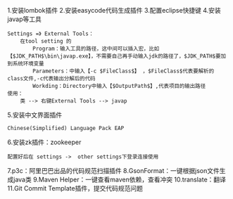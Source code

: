 

1.安装lombok插件
2.安装easycode代码生成插件
3.配置eclipse快捷键
4.安装javap等工具
    
    Settings =》 External Tools：
        在tool setting 的
            Program：输入工具的路径，这中间可以插入宏，比如【$JDK_PATH$\bin\javap.exe】，不需要自己再手动输入jdk的路径了，$JDK_PATH$要加到系统环境变量
            Parameters：中输入【-c $FileClass$】 ，$FileClass$代表要解析的 class文件,-c代表输出分解后的代码
            Workding：Directory中输入【$OutputPath$】,代表项目的输出路径
    使用：
        类 --> 右键External Tools --> javap
5.安装中文界面插件
    
    Chinese(Simplified) Language Pack EAP

6.安装zk插件：zookeeper
    
    配置好后在 settings ->  other settings下登录连接使用

7.p3c：阿里巴巴出品的代码规范扫描插件
8.GsonFormat：一键根据json文件生成java类 
9.Maven Helper：一键查看maven依赖，查看冲突
10.translate：翻译
11.Git Commit Template插件，提交代码规范问题
